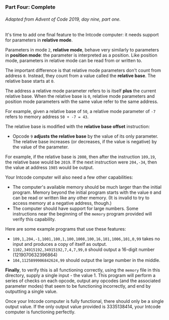 ### Part Four: Complete
###### Adapted from Advent of Code 2019, day nine, part one.

It's time to add one final feature to the Intcode computer: it needs support for parameters in **relative mode**.

Parameters in mode `2`, **relative mode**, behave very similarly to parameters in **position mode**: the parameter is interpreted as a position. Like position mode, parameters in relative mode can be read from or written to.

The important difference is that relative mode parameters don't count from address `0`. Instead, they count from a value called the **relative base**. The relative base starts at `0`.

The address a relative mode parameter refers to is itself **plus** the current relative base. When the relative base is `0`, relative mode parameters and position mode parameters with the same value refer to the same address.

For example, given a relative base of `50`, a relative mode parameter of `-7` refers to memory address `50 + -7 = 43`.

The relative base is modified with the **relative base offset** instruction:

- Opcode `9` **adjusts the relative base** by the value of its only parameter. The relative base increases (or decreases, if the value is negative) by the value of the parameter.

For example, if the relative base is `2000`, then after the instruction `109,19`, the relative base would be `2019`. If the next instruction were `204,-34`, then the value at address `1985` would be output.

Your Intcode computer will also need a few other capabilities:

- The computer's available memory should be much larger than the initial program. Memory beyond the initial program starts with the value `0` and can be read or written like any other memory. (It is invalid to try to access memory at a negative address, though.)
- The computer should have support for large numbers. Some instructions near the beginning of the `memory` program provided will verify this capability.

Here are some example programs that use these features:

- `109,1,204,-1,1001,100,1,100,1008,100,16,101,1006,101,0,99` takes no input and produces a copy of itself as output.
- `1102,34915192,34915192,7,4,7,99,0` should output a 16-digit number (1219070632396864)
- `104,1125899906842624,99` should output the large number in the middle.

**Finally**, to verify this is all functioning correctly, using the `memory` file in this directory, supply a single input - the value 1. This program will perform a series of checks on each opcode, output any opcodes (and the associated parameter modes) that seem to be functioning incorrectly, and end by outputting a single value.

Once your Intcode computer is fully functional, there should only be a single output value. If the only output value provided is 3335138414, your Intcode computer is functioning perfectly.
